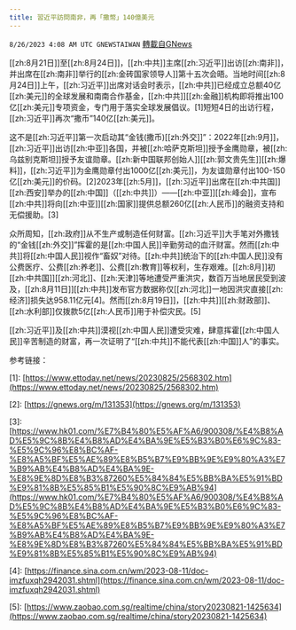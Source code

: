 ```yaml
---
title: 習近平訪問南非，再「撒幣」140億美元
---
```

`8/26/2023 4:08 AM UTC GNEWSTAIWAN` [轉載自GNews](https://gnews.org/articles/1600579)

[[zh:8月21日]]至[[zh:8月24日]]，[[zh:中共]]主席[[zh:习近平]]出访[[zh:南非]]，并出席在[[zh:南非]]举行的[[zh:金砖国家领导人]]第十五次会晤。当地时间[[zh:8月24日]]上午，[[zh:习近平]]出席对话会时表示，[[zh:中共]]已经成立总额40亿[[zh:美元]]的全球发展和南南合作基金，[[zh:中共]][[zh:金融]]机构即将推出100亿[[zh:美元]]专项资金，专门用于落实全球发展倡议。\[1\]短短4日的出访行程，[[zh:习近平]]再次“撒币”140亿[[zh:美元]]。

  

这不是[[zh:习近平]]第一次启动其“金钱(撒币)[[zh:外交]]”：2022年[[zh:9月]]，[[zh:习近平]]出访[[zh:中亚]]各国，并被[[zh:哈萨克斯坦]]授予金鹰勋章，被[[zh:乌兹别克斯坦]]授予友谊勋章。[[zh:新中国联邦创始人]][[zh:郭文贵先生]][[zh:爆料]]，[[zh:习近平]]为金鹰勋章付出1000亿[[zh:美元]]，为友谊勋章付出100-150亿[[zh:美元]]的价码。\[2\]2023年[[zh:5月]]，[[zh:习近平]]出席在[[zh:中共国]][[zh:西安]]举办的[[zh:中国]]（[[zh:中共]]）——[[zh:中亚]][[zh:峰会]]，宣布[[zh:中共]]将向[[zh:中亚]][[zh:国家]]提供总额260亿[[zh:人民币]]的融资支持和无偿援助。\[3\]

  

众所周知，[[zh:政府]]从不生产或制造任何财富。[[zh:习近平]]大手笔对外撒钱的“金钱[[zh:外交]]”挥霍的是[[zh:中国人民]]辛勤劳动的血汗财富。然而[[zh:中共]]将[[zh:中国人民]]视作“畜奴”对待。[[zh:中共]]统治下的[[zh:中国人民]]没有公费医疗、公费[[zh:养老]]、公费[[zh:教育]]等权利，生存艰难。[[zh:8月]]初[[zh:中共国]][[zh:河北]]、[[zh:天津]]等地遭受严重洪灾，数百万当地居民受到波及，[[zh:8月11日]][[zh:中共]]发布官方数据称仅[[zh:河北]]一地因洪灾直接[[zh:经济]]损失达958.11亿元\[4\]。然而[[zh:8月19日]]，[[zh:中共]][[zh:财政部]]、[[zh:水利部]]仅拨款5亿[[zh:人民币]]用于补偿灾民。\[5\]

  

[[zh:习近平]]及[[zh:中共]]漠视[[zh:中国人民]]遭受灾难，肆意挥霍[[zh:中国人民]]辛苦制造的财富，再一次证明了“[[zh:中共]]不能代表[[zh:中国]]人”的事实。

  

参考链接：

\[1\]: [https://www.ettoday.net/news/20230825/2568302.htm](https://www.ettoday.net/news/20230825/2568302.htm) 

\[2\]: [https://gnews.org/m/131353](https://gnews.org/m/131353) 

\[3\]:[https://www.hk01.com/%E7%B4%80%E5%AF%A6/900308/%E4%B8%AD%E5%9C%8B%E4%B8%AD%E4%BA%9E%E5%B3%B0%E6%9C%83-%E5%9C%96%E8%BC%AF-%E8%A5%BF%E5%AE%89%E8%B5%B7%E9%BB%9E%E9%80%A3%E7%B9%AB%E4%B8%AD%E4%BA%9E-%E8%9E%8D%E8%B3%87260%E5%84%84%E5%BB%BA%E5%91%BD%E9%81%8B%E5%85%B1%E5%90%8C%E9%AB%94](https://www.hk01.com/%E7%B4%80%E5%AF%A6/900308/%E4%B8%AD%E5%9C%8B%E4%B8%AD%E4%BA%9E%E5%B3%B0%E6%9C%83-%E5%9C%96%E8%BC%AF-%E8%A5%BF%E5%AE%89%E8%B5%B7%E9%BB%9E%E9%80%A3%E7%B9%AB%E4%B8%AD%E4%BA%9E-%E8%9E%8D%E8%B3%87260%E5%84%84%E5%BB%BA%E5%91%BD%E9%81%8B%E5%85%B1%E5%90%8C%E9%AB%94)

\[4\]: [https://finance.sina.com.cn/wm/2023-08-11/doc-imzfuxqh2942031.shtml](https://finance.sina.com.cn/wm/2023-08-11/doc-imzfuxqh2942031.shtml) 

\[5\]: [https://www.zaobao.com.sg/realtime/china/story20230821-1425634](https://www.zaobao.com.sg/realtime/china/story20230821-1425634)
